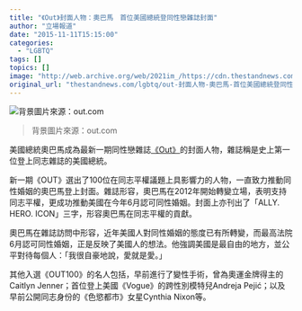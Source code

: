 ```yaml
---
title: "《Out》封面人物：奧巴馬　首位美國總統登同性戀雜誌封面"
author: "立場報道"
date: "2015-11-11T15:15:00"
categories:
  - "LGBTQ"
tags: []
topics: []
image: "http://web.archive.org/web/2021im_/https://cdn.thestandnews.com/media/photos/cache/out-01_opNgj_1200x0.png"
original_url: "thestandnews.com/lgbtq/out-封面人物-奧巴馬-首位美國總統登同性戀雜誌封面"
---
```

![背景圖片來源：out.com](http://web.archive.org/web/2021im_/https://cdn.thestandnews.com/media/photos/cache/out-01_opNgj_1200x0.png)

> 背景圖片來源：out.com

美國總統奧巴馬成為最新一期同性戀雜誌[《Out》](http://web.archive.org/web/20210628123449/http://www.out.com/out100-2015/2015/11/10/out100-2015-cover-revealed-president-barack-obama)的封面人物，雜誌稱是史上第一位登上同志雜誌的美國總統。

新一期《OUT》選出了100位在同志平權議題上具影響力的人物，一直致力推動同性婚姻的奧巴馬登上封面。雜誌形容，奧巴馬在2012年開始轉變立場，表明支持同志平權，更成功推動美國在今年6月認可同性婚姻。封面上亦刊出了「ALLY. HERO. ICON」三字，形容奧巴馬在同志平權的貢獻。

奧巴馬在雜誌訪問中形容，近年美國人對同性婚姻的態度已有所轉變，而最高法院6月認可同性婚姻，正是反映了美國人的想法。他強調美國是最自由的地方，並公平對待每個人：「我很自豪地說，愛就是愛。」

其他入選《OUT100》的名人包括，早前進行了變性手術，曾為奧運金牌得主的Caitlyn Jenner；首位登上美國《Vogue》的跨性別模特兒Andreja Pejić；以及早前公開同志身份的《色慾都市》女星Cynthia Nixon等。